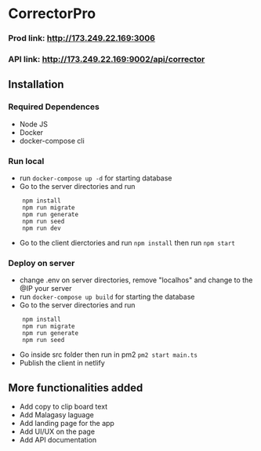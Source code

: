 # CorrectorPro
### Prod link: http://173.249.22.169:3006
### API link: http://173.249.22.169:9002/api/corrector

## Installation

### Required Dependences
- Node JS
- Docker
- docker-compose cli

### Run local
- run ``` docker-compose up -d ``` for starting database
- Go to the server directories and run 
``` 
    npm install 
    npm run migrate
    npm run generate
    npm run seed
    npm run dev
``` 
- Go to the client dierctories and run ``` npm install ``` then run ``` npm start ```

### Deploy on server
- change .env on server directories, remove "localhos" and change to the @IP your server
- run ``` docker-compose up build ``` for starting the database
- Go to the server directories and run 
``` 
    npm install 
    npm run migrate
    npm run generate
    npm run seed
```
- Go inside src folder then run in pm2 ``` pm2 start main.ts ```
- Publish the client in netlify

## More functionalities added
- Add copy to clip board text
- Add Malagasy laguage
- Add landing page for the app
- Add UI/UX on the page
- Add API documentation